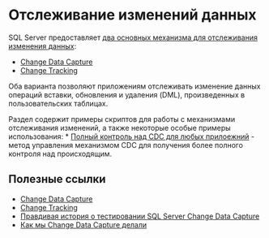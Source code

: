 # Отслеживание изменений данных

SQL Server предоставляет [два основных механизма для отслеживания изменения данных](https://docs.microsoft.com/ru-ru/sql/relational-databases/track-changes/track-data-changes-sql-server?view=sql-server-ver15):

* [Change Data Capture](https://docs.microsoft.com/en-us/sql/relational-databases/track-changes/track-data-changes-sql-server?view=sql-server-ver15#Capture)
* [Change Tracking](https://docs.microsoft.com/en-us/sql/relational-databases/track-changes/track-data-changes-sql-server?view=sql-server-ver15#Tracking)

Оба варианта позволяют приложениям отслеживать изменение данных операций вставки, обновления и удаления (DML), произведенных в пользовательских таблицах.

Раздел содержит примеры скриптов для работы с механизмами отслеживания изменений, а также некоторые особые примеры использования:
    * [Полный контроль над CDC для любых прилоежний](./CDC-Under-Control/Readme.md) - метод управления механизмом CDC для получения более полного контроля над происходящим.

## Полезные ссылки

* [Change Data Capture](https://docs.microsoft.com/en-us/sql/relational-databases/track-changes/track-data-changes-sql-server?view=sql-server-ver15#Capture)
* [Change Tracking](https://docs.microsoft.com/en-us/sql/relational-databases/track-changes/track-data-changes-sql-server?view=sql-server-ver15#Tracking)
* [Правдивая история о тестировании SQL Server Change Data Capture](https://vimeo.com/131272382?embedded=true&source=vimeo_logo&owner=6267838)
* [Как мы Change Data Capture делали](https://highload.ru/spring/2021/abstracts/6570)
